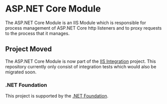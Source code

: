 # ASP.NET Core Module

The ASP.NET Core Module is an IIS Module which is responsible for process
management of ASP.NET Core http listeners and to proxy requests to the process
that it manages.

## Project Moved

The ASP.NET Core Module is now part of the [IIS Integration](https://github.com/aspnet/IISIntegration) project. This repository currently only consist of integration tests which would also be migrated soon.

### .NET Foundation

This project is supported by the [.NET Foundation](http://www.dotnetfoundation.org).
